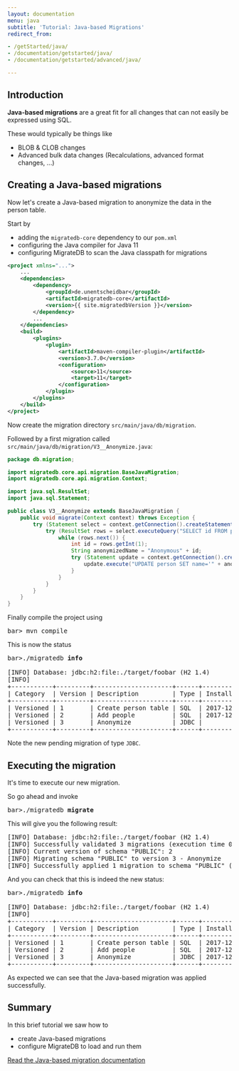 ```yaml
---
layout: documentation
menu: java
subtitle: 'Tutorial: Java-based Migrations'
redirect_from:

- /getStarted/java/
- /documentation/getstarted/java/
- /documentation/getstarted/advanced/java/

---
```


## Introduction

**Java-based migrations** are a great fit for all changes that can not easily be expressed using SQL.

These would typically be things like

- BLOB &amp; CLOB changes
- Advanced bulk data changes (Recalculations, advanced format changes, ...)

## Creating a Java-based migrations

Now let's create a Java-based migration to anonymize the data in the person table.

Start by

- adding the `migratedb-core` dependency to our `pom.xml`
- configuring the Java compiler for Java 11
- configuring MigrateDB to scan the Java classpath for migrations

```xml
<project xmlns="...">
    ...
    <dependencies>
        <dependency>
            <groupId>de.unentscheidbar</groupId>
            <artifactId>migratedb-core</artifactId>
            <version>{{ site.migratedbVersion }}</version>
        </dependency>
        ...
    </dependencies>
    <build>
        <plugins>
            <plugin>
                <artifactId>maven-compiler-plugin</artifactId>
                <version>3.7.0</version>
                <configuration>
                    <source>11</source>
                    <target>11</target>
                </configuration>
            </plugin>
        </plugins>
    </build>
</project>
```

Now create the migration directory `src/main/java/db/migration`.

Followed by a first migration called `src/main/java/db/migration/V3__Anonymize.java`:

```java
package db.migration;

import migratedb.core.api.migration.BaseJavaMigration;
import migratedb.core.api.migration.Context;

import java.sql.ResultSet;
import java.sql.Statement;

public class V3__Anonymize extends BaseJavaMigration {
    public void migrate(Context context) throws Exception {
        try (Statement select = context.getConnection().createStatement()) {
            try (ResultSet rows = select.executeQuery("SELECT id FROM person ORDER BY id")) {
                while (rows.next()) {
                    int id = rows.getInt(1);
                    String anonymizedName = "Anonymous" + id;
                    try (Statement update = context.getConnection().createStatement()) {
                        update.execute("UPDATE person SET name='" + anonymizedName + "' WHERE id=" + id);
                    }
                }
            }
        }
    }
}
```

Finally compile the project using
<pre class="console"><span>bar&gt;</span> mvn compile</pre>

This is now the status

<pre class="console"><span>bar&gt;</span>./migratedb <strong>info</strong>

[INFO] Database: jdbc:h2:file:./target/foobar (H2 1.4)
[INFO]
+-----------+---------+---------------------+------+---------------------+---------+
| Category  | Version | Description         | Type | Installed On        | State   |
+-----------+---------+---------------------+------+---------------------+---------+
| Versioned | 1       | Create person table | SQL  | 2017-12-22 15:26:39 | Success |
| Versioned | 2       | Add people          | SQL  | 2017-12-22 15:28:17 | Success |
| Versioned | 3       | Anonymize           | JDBC |                     | Pending |
+-----------+---------+---------------------+------+---------------------+---------+</pre>

Note the new pending migration of type `JDBC`.

## Executing the migration

It's time to execute our new migration.

So go ahead and invoke

<pre class="console"><span>bar&gt;</span>./migratedb <strong>migrate</strong></pre>

This will give you the following result:

<pre class="console">[INFO] Database: jdbc:h2:file:./target/foobar (H2 1.4)
[INFO] Successfully validated 3 migrations (execution time 00:00.022s)
[INFO] Current version of schema "PUBLIC": 2
[INFO] Migrating schema "PUBLIC" to version 3 - Anonymize
[INFO] Successfully applied 1 migration to schema "PUBLIC" (execution time 00:00.011s)</pre>

And you can check that this is indeed the new status:

<pre class="console"><span>bar&gt;</span>./migratedb <strong>info</strong>

[INFO] Database: jdbc:h2:file:./target/foobar (H2 1.4)
[INFO]
+-----------+---------+---------------------+------+---------------------+---------+
| Category  | Version | Description         | Type | Installed On        | State   |
+-----------+---------+---------------------+------+---------------------+---------+
| Versioned | 1       | Create person table | SQL  | 2017-12-22 15:26:39 | Success |
| Versioned | 2       | Add people          | SQL  | 2017-12-22 15:28:17 | Success |
| Versioned | 3       | Anonymize           | JDBC | 2017-12-22 16:03:37 | Success |
+-----------+---------+---------------------+------+---------------------+---------+</pre>

As expected we can see that the Java-based migration was applied successfully.

## Summary

In this brief tutorial we saw how to

- create Java-based migrations
- configure MigrateDB to load and run them

<p class="next-steps">
    <a class="btn btn-primary" href="/migratedb/documentation/concepts/migrations#java-based-migrations">Read the Java-based migration documentation <i class="fa fa-arrow-right"></i></a>
</p>
